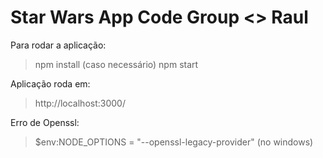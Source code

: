 # Star Wars App Code Group <> Raul



Para rodar a aplicação:<br/>
> npm install (caso necessário)
> npm start

Aplicação roda em: <br/>
> http://localhost:3000/ 

Erro de Openssl:
> $env:NODE_OPTIONS = "--openssl-legacy-provider" (no windows)
